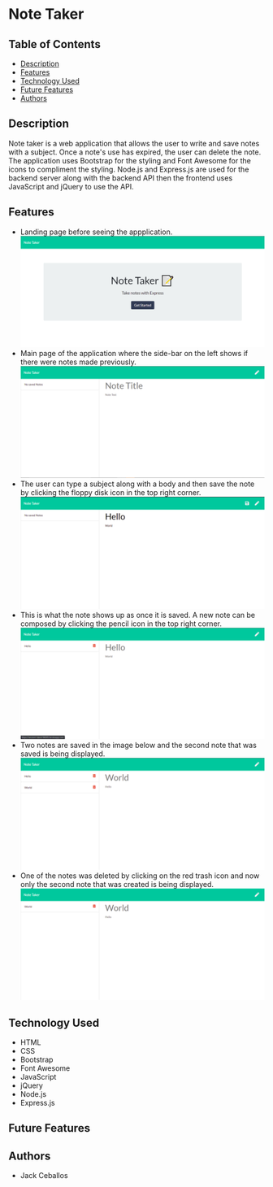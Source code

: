 # Note Taker

## Table of Contents
- [Description](#description)
- [Features](#features)
- [Technology Used](#technology-used)
- [Future Features](#future-features)
- [Authors](#authors)

## Description
Note taker is a web application that allows the user to write and save notes with a subject. Once a note's use has expired, the user can delete the note. The application uses Bootstrap for the styling and Font Awesome for the icons to compliment the styling. Node.js and Express.js are used for the backend server along with the backend API then the frontend uses JavaScript and jQuery to use the API.

## Features
- Landing page before seeing the appplication.
![Landing Page](public/assets/images/landing.png)
- Main page of the application where the side-bar on the left shows if there were notes made previously.
![Notes Landing](public/assets/images/notes01.png)
- The user can type a subject along with a body and then save the note by clicking the floppy disk icon in the top right corner.
![Notes Input 01](public/assets/images/notes02.png)
- This is what the note shows up as once it is saved. A new note can be composed by clicking the pencil icon in the top right corner.
![Notes Display 01](public/assets/images/notes03.png)
- Two notes are saved in the image below and the second note that was saved is being displayed.
![Notes Display 02](public/assets/images/notes04.png)
- One of the notes was deleted by clicking on the red trash icon and now only the second note that was created is being displayed.
![Notes Display 03](public/assets/images/notes05.png)

## Technology Used
- HTML
- CSS
- Bootstrap
- Font Awesome
- JavaScript
- jQuery
- Node.js
- Express.js

## Future Features

## Authors
- Jack Ceballos